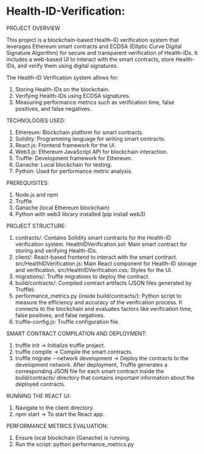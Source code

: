 # Health-ID-Verification: 

PROJECT OVERVIEW

This project is a blockchain-based Health-ID verification system that leverages Ethereum smart contracts and ECDSA (Elliptic Curve Digital Signature Algorithm) for secure and transparent verification of Health-IDs. It includes a web-based UI to interact with the smart contracts, store Health-IDs, and verify them using digital signatures.

The Health-ID Verification system allows for:
  1) Storing Health-IDs on the blockchain.
  2) Verifying Health-IDs using ECDSA signatures.
  3) Measuring performance metrics such as verification time, false positives, and false negatives.

TECHNOLOGIES USED: 

  1) Ethereum: Blockchain platform for smart contracts.
  2) Solidity: Programming language for writing smart contracts.
  3) React.js: Frontend framework for the UI.
  4) Web3.js: Ethereum JavaScript API for blockchain interaction.
  5) Truffle: Development framework for Ethereum.
  6) Ganache: Local blockchain for testing.
  7) Python: Used for performance metric analysis.


PREREQUISITES:

  1) Node.js and npm
  2) Truffle
  3) Ganache (local Ethereum blockchain)
  4) Python with web3 library installed (pip install web3)


PROJECT STRUCTURE:

  1) contracts/: Contains Solidity smart contracts for the Health-ID verification system.
        HealthIDVerification.sol: Main smart contract for storing and verifying Health-IDs.
  2) client/: React-based frontend to interact with the smart contract.
        src/HealthIDVerification.js: Main React component for Health-ID storage and verification.
        src/HealthIDVerification.css: Styles for the UI.
  3) migrations/: Truffle migrations to deploy the contract.
  4) build/contracts/: Compiled contract artifacts (JSON files generated by Truffle).
  5) performance_metrics.py (inside build/contracts/): Python script to measure the efficiency and accuracy of the verification process. It connects to the blockchain and evaluates factors like verification time, false positives, and false negatives.
  6) truffle-config.js: Truffle configuration file.

SMART CONTRACT COMPILATION AND DEPLOYMENT:

  1) truffle init -> Initialize truffle project.
  2) truffle compile -> Compile the smart contracts.
  3) truffle migrate --network development -> Deploy the contracts to the development network.
After deployment, Truffle generates a corresponding JSON file for each smart contract inside the build/contracts/ directory that contains important information about the deployed contracts.

RUNNING THE REACT UI:

  1) Navigate to the client directory.
  2) npm start -> To start the React app.

PERFORMANCE METRICS EVALUATION:
  
  1) Ensure local blockchain (Ganache) is running.
  2) Run the script: python performance_metrics.py
